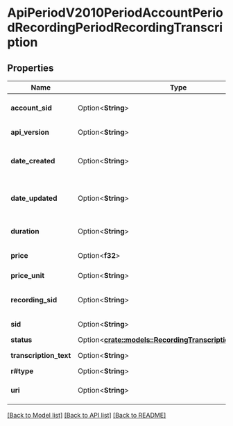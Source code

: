# ApiPeriodV2010PeriodAccountPeriodRecordingPeriodRecordingTranscription

## Properties

Name | Type | Description | Notes
------------ | ------------- | ------------- | -------------
**account_sid** | Option<**String**> | The SID of the Account that created the resource | [optional]
**api_version** | Option<**String**> | The API version used to create the transcription | [optional]
**date_created** | Option<**String**> | The RFC 2822 date and time in GMT that the resource was created | [optional]
**date_updated** | Option<**String**> | The RFC 2822 date and time in GMT that the resource was last updated | [optional]
**duration** | Option<**String**> | The duration of the transcribed audio in seconds. | [optional]
**price** | Option<**f32**> | The charge for the transcription | [optional]
**price_unit** | Option<**String**> | The currency in which price is measured | [optional]
**recording_sid** | Option<**String**> | The SID that identifies the transcription's recording | [optional]
**sid** | Option<**String**> | The unique string that identifies the resource | [optional]
**status** | Option<[**crate::models::RecordingTranscriptionEnumStatus**](recording_transcription_enum_status.md)> |  | [optional]
**transcription_text** | Option<**String**> | The text content of the transcription. | [optional]
**r#type** | Option<**String**> | The transcription type | [optional]
**uri** | Option<**String**> | The URI of the resource, relative to `https://api.twilio.com` | [optional]

[[Back to Model list]](../README.md#documentation-for-models) [[Back to API list]](../README.md#documentation-for-api-endpoints) [[Back to README]](../README.md)


